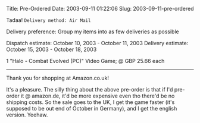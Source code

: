 Title: Pre-Ordered
Date: 2003-09-11 01:22:06
Slug: 2003-09-11-pre-ordered


Tadaa! `Delivery method: Air Mail`

Delivery preference: Group my items into as few deliveries as possible

Dispatch estimate: October 10, 2003 - October 11, 2003 Delivery estimate:
October 15, 2003 - October 18, 2003

1 "Halo - Combat Evolved (PC)" Video Game; @ GBP 25.66 each

* * *

Thank you for shopping at Amazon.co.uk!

It's a pleasure. The silly thing about the above pre-order is that if I'd pre-
order it @ amazon.de, it'd be more expensive even tho there'd be no shipping
costs. So the sale goes to the UK, I get the game faster (it's supposed to be
out end of October in Germany), and I get the english version. Yeehaw.

